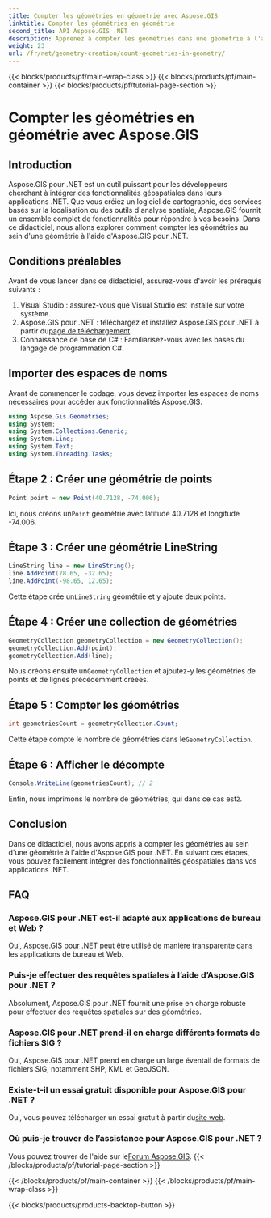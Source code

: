 ```yaml
---
title: Compter les géométries en géométrie avec Aspose.GIS
linktitle: Compter les géométries en géométrie
second_title: API Aspose.GIS .NET
description: Apprenez à compter les géométries dans une géométrie à l'aide d'Aspose.GIS pour .NET. Tutoriel étape par étape avec des exemples de code pour les développeurs.
weight: 23
url: /fr/net/geometry-creation/count-geometries-in-geometry/
---
```


{{< blocks/products/pf/main-wrap-class >}}
{{< blocks/products/pf/main-container >}}
{{< blocks/products/pf/tutorial-page-section >}}

# Compter les géométries en géométrie avec Aspose.GIS

## Introduction
Aspose.GIS pour .NET est un outil puissant pour les développeurs cherchant à intégrer des fonctionnalités géospatiales dans leurs applications .NET. Que vous créiez un logiciel de cartographie, des services basés sur la localisation ou des outils d'analyse spatiale, Aspose.GIS fournit un ensemble complet de fonctionnalités pour répondre à vos besoins. Dans ce didacticiel, nous allons explorer comment compter les géométries au sein d'une géométrie à l'aide d'Aspose.GIS pour .NET.
## Conditions préalables
Avant de vous lancer dans ce didacticiel, assurez-vous d'avoir les prérequis suivants :
1. Visual Studio : assurez-vous que Visual Studio est installé sur votre système.
2. Aspose.GIS pour .NET : téléchargez et installez Aspose.GIS pour .NET à partir du[page de téléchargement](https://releases.aspose.com/gis/net/).
3. Connaissance de base de C# : Familiarisez-vous avec les bases du langage de programmation C#.

## Importer des espaces de noms
Avant de commencer le codage, vous devez importer les espaces de noms nécessaires pour accéder aux fonctionnalités Aspose.GIS.

```csharp
using Aspose.Gis.Geometries;
using System;
using System.Collections.Generic;
using System.Linq;
using System.Text;
using System.Threading.Tasks;
```

## Étape 2 : Créer une géométrie de points
```csharp
Point point = new Point(40.7128, -74.006);
```
 Ici, nous créons un`Point` géométrie avec latitude 40.7128 et longitude -74.006.
## Étape 3 : Créer une géométrie LineString
```csharp
LineString line = new LineString();
line.AddPoint(78.65, -32.65);
line.AddPoint(-98.65, 12.65);
```
 Cette étape crée un`LineString` géométrie et y ajoute deux points.
## Étape 4 : Créer une collection de géométries
```csharp
GeometryCollection geometryCollection = new GeometryCollection();
geometryCollection.Add(point);
geometryCollection.Add(line);
```
 Nous créons ensuite un`GeometryCollection` et ajoutez-y les géométries de points et de lignes précédemment créées.
## Étape 5 : Compter les géométries
```csharp
int geometriesCount = geometryCollection.Count;
```
 Cette étape compte le nombre de géométries dans le`GeometryCollection`.
## Étape 6 : Afficher le décompte
```csharp
Console.WriteLine(geometriesCount); // 2
```
 Enfin, nous imprimons le nombre de géométries, qui dans ce cas est`2`.

## Conclusion
Dans ce didacticiel, nous avons appris à compter les géométries au sein d'une géométrie à l'aide d'Aspose.GIS pour .NET. En suivant ces étapes, vous pouvez facilement intégrer des fonctionnalités géospatiales dans vos applications .NET.
## FAQ
### Aspose.GIS pour .NET est-il adapté aux applications de bureau et Web ?
Oui, Aspose.GIS pour .NET peut être utilisé de manière transparente dans les applications de bureau et Web.
### Puis-je effectuer des requêtes spatiales à l’aide d’Aspose.GIS pour .NET ?
Absolument, Aspose.GIS pour .NET fournit une prise en charge robuste pour effectuer des requêtes spatiales sur des géométries.
### Aspose.GIS pour .NET prend-il en charge différents formats de fichiers SIG ?
Oui, Aspose.GIS pour .NET prend en charge un large éventail de formats de fichiers SIG, notamment SHP, KML et GeoJSON.
### Existe-t-il un essai gratuit disponible pour Aspose.GIS pour .NET ?
 Oui, vous pouvez télécharger un essai gratuit à partir du[site web](https://releases.aspose.com/).
### Où puis-je trouver de l’assistance pour Aspose.GIS pour .NET ?
 Vous pouvez trouver de l'aide sur le[Forum Aspose.GIS](https://forum.aspose.com/c/gis/33).
{{< /blocks/products/pf/tutorial-page-section >}}

{{< /blocks/products/pf/main-container >}}
{{< /blocks/products/pf/main-wrap-class >}}

{{< blocks/products/products-backtop-button >}}
